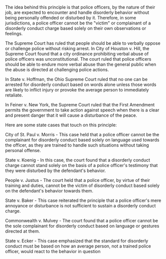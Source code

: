 The idea behind this principle is that police officers, by the nature of their job, are expected to encounter and handle disorderly behavior without being personally offended or disturbed by it. Therefore, in some jurisdictions, a police officer cannot be the "victim" or complainant of a disorderly conduct charge based solely on their own observations or feelings.

The Supreme Court has ruled that people should be able to verbally oppose or challenge police without risking arrest. In City of Houston v. Hill, the Supreme Court found that a city ordinance prohibiting verbal abuse of police officers was unconstitutional. The court ruled that police officers should be able to endure more verbal abuse than the general public when the abuse is directed at challenging police actions. 

In State v. Hoffman, the Ohio Supreme Court ruled that no one can be arrested for disorderly conduct based on words alone unless those words are likely to inflict injury or provoke the average person to immediately retaliate. 

In Feiner v. New York, the Supreme Court ruled that the First Amendment permits the government to take action against speech when there is a clear and present danger that it will cause a disturbance of the peace. 




Here are some state cases that touch on this principle:

City of St. Paul v. Morris - This case held that a police officer cannot be the complainant for disorderly conduct based solely on language used towards the officer, as they are trained to handle such situations without taking personal offense.

State v. Koenig - In this case, the court found that a disorderly conduct charge cannot stand solely on the basis of a police officer's testimony that they were disturbed by the defendant's behavior.

People v. Justus - The court held that a police officer, by virtue of their training and duties, cannot be the victim of disorderly conduct based solely on the defendant's behavior towards them.

State v. Baker - This case reiterated the principle that a police officer's mere annoyance or disturbance is not sufficient to sustain a disorderly conduct charge.

Commonwealth v. Mulvey - The court found that a police officer cannot be the sole complainant for disorderly conduct based on language or gestures directed at them.

State v. Ecker - This case emphasized that the standard for disorderly conduct must be based on how an average person, not a trained police officer, would react to the behavior in question
